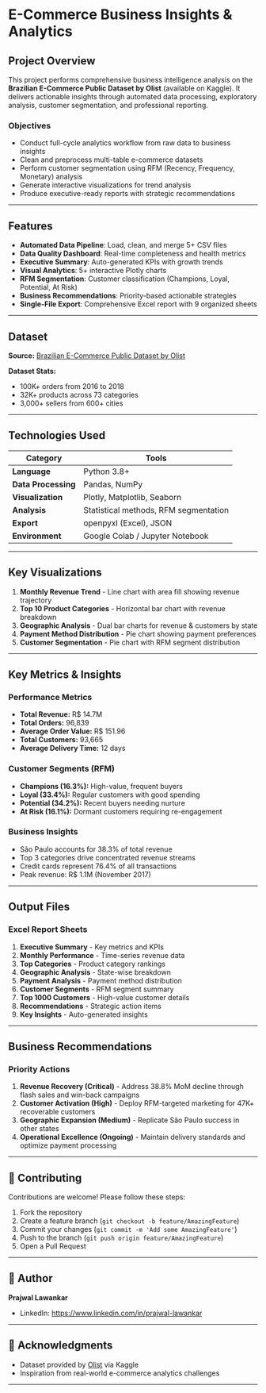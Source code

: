 # E-Commerce Business Insights & Analytics

## Project Overview

This project performs comprehensive business intelligence analysis on the **Brazilian E-Commerce Public Dataset by Olist** (available on Kaggle). It delivers actionable insights through automated data processing, exploratory analysis, customer segmentation, and professional reporting.

### Objectives
- Conduct full-cycle analytics workflow from raw data to business insights
- Clean and preprocess multi-table e-commerce datasets
- Perform customer segmentation using RFM (Recency, Frequency, Monetary) analysis
- Generate interactive visualizations for trend analysis
- Produce executive-ready reports with strategic recommendations

---

## Features

- **Automated Data Pipeline**: Load, clean, and merge 5+ CSV files
- **Data Quality Dashboard**: Real-time completeness and health metrics
- **Executive Summary**: Auto-generated KPIs with growth trends
- **Visual Analytics**: 5+ interactive Plotly charts
- **RFM Segmentation**: Customer classification (Champions, Loyal, Potential, At Risk)
- **Business Recommendations**: Priority-based actionable strategies
- **Single-File Export**: Comprehensive Excel report with 9 organized sheets

---

## Dataset

**Source:** [Brazilian E-Commerce Public Dataset by Olist](https://www.kaggle.com/datasets/olistbr/brazilian-ecommerce)

**Dataset Stats:**
- 100K+ orders from 2016 to 2018
- 32K+ products across 73 categories
- 3,000+ sellers from 600+ cities

---

## Technologies Used

| Category | Tools |
|----------|-------|
| **Language** | Python 3.8+ |
| **Data Processing** | Pandas, NumPy |
| **Visualization** | Plotly, Matplotlib, Seaborn |
| **Analysis** | Statistical methods, RFM segmentation |
| **Export** | openpyxl (Excel), JSON |
| **Environment** | Google Colab / Jupyter Notebook |

---

##  Key Visualizations

1. **Monthly Revenue Trend** - Line chart with area fill showing revenue trajectory
2. **Top 10 Product Categories** - Horizontal bar chart with revenue breakdown
3. **Geographic Analysis** - Dual bar charts for revenue & customers by state
4. **Payment Method Distribution** - Pie chart showing payment preferences
5. **Customer Segmentation** - Pie chart with RFM segment distribution

---

##  Key Metrics & Insights

### Performance Metrics
- **Total Revenue:** R$ 14.7M
- **Total Orders:** 96,839
- **Average Order Value:** R$ 151.96
- **Total Customers:** 93,665
- **Average Delivery Time:** 12 days

### Customer Segments (RFM)
- **Champions (16.3%):** High-value, frequent buyers
- **Loyal (33.4%):** Regular customers with good spending
- **Potential (34.2%):** Recent buyers needing nurture
- **At Risk (16.1%):** Dormant customers requiring re-engagement

### Business Insights
- São Paulo accounts for 38.3% of total revenue
- Top 3 categories drive concentrated revenue streams
- Credit cards represent 76.4% of all transactions
- Peak revenue: R$ 1.1M (November 2017)

---

## Output Files

### Excel Report Sheets
1. **Executive Summary** - Key metrics and KPIs
2. **Monthly Performance** - Time-series revenue data
3. **Top Categories** - Product category rankings
4. **Geographic Analysis** - State-wise breakdown
5. **Payment Analysis** - Payment method distribution
6. **Customer Segments** - RFM segment summary
7. **Top 1000 Customers** - High-value customer details
8. **Recommendations** - Strategic action items
9. **Key Insights** - Auto-generated insights

---

## Business Recommendations

### Priority Actions
1. **Revenue Recovery (Critical)** - Address 38.8% MoM decline through flash sales and win-back campaigns
2. **Customer Activation (High)** - Deploy RFM-targeted marketing for 47K+ recoverable customers
3. **Geographic Expansion (Medium)** - Replicate São Paulo success in other states
4. **Operational Excellence (Ongoing)** - Maintain delivery standards and optimize payment processing

---

## 🤝 Contributing

Contributions are welcome! Please follow these steps:

1. Fork the repository
2. Create a feature branch (`git checkout -b feature/AmazingFeature`)
3. Commit your changes (`git commit -m 'Add some AmazingFeature'`)
4. Push to the branch (`git push origin feature/AmazingFeature`)
5. Open a Pull Request

---

## 👤 Author

**Prajwal Lawankar**

- LinkedIn: https://www.linkedin.com/in/prajwal-lawankar

---

## 🙏 Acknowledgments

- Dataset provided by [Olist](https://www.olist.com/) via Kaggle
- Inspiration from real-world e-commerce analytics challenges
---
